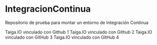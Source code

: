 # IntegracionContinua

Repositorio de prueba para montar un entorno de Integración Continua

Taiga.IO vinculado con Github 1
Taiga.IO vinculado con Github 2
Taiga.IO vinculado con GitHub 3
Taiga.IO vinculado con GitHub 4

